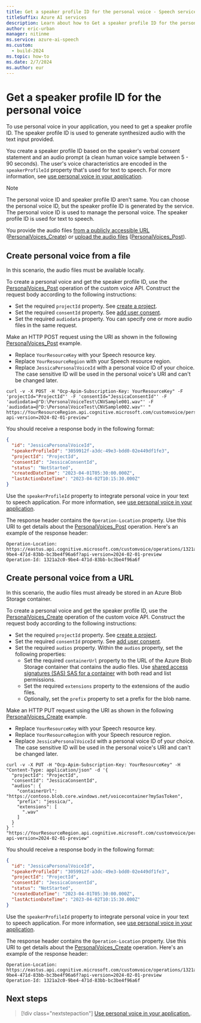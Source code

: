 ```yaml
---
title: Get a speaker profile ID for the personal voice - Speech service
titleSuffix: Azure AI services
description: Learn about how to Get a speaker profile ID for the personal voice.
author: eric-urban
manager: nitinme
ms.service: azure-ai-speech
ms.custom:
  - build-2024
ms.topic: how-to
ms.date: 2/7/2024
ms.author: eur
---
```


# Get a speaker profile ID for the personal voice

To use personal voice in your application, you need to get a speaker profile ID. The speaker profile ID is used to generate synthesized audio with the text input provided.

You create a speaker profile ID based on the speaker's verbal consent statement and an audio prompt (a clean human voice sample between 5 - 90 seconds). The user's voice characteristics are encoded in the `speakerProfileId` property that's used for text to speech. For more information, see [use personal voice in your application](./personal-voice-how-to-use.md).

> [!NOTE]
> The personal voice ID and speaker profile ID aren't same. You can choose the personal voice ID, but the speaker profile ID is generated by the service. The personal voice ID is used to manage the personal voice. The speaker profile ID is used for text to speech.

You provide the audio files [from a publicly accessible URL](#create-personal-voice-from-a-url) ([PersonalVoices_Create](/rest/api/aiservices/speechapi/personal-voices/create)) or [upload the audio files](#create-personal-voice-from-a-file) ([PersonalVoices_Post](/rest/api/aiservices/speechapi/personal-voices/post)).  

## Create personal voice from a file

In this scenario, the audio files must be available locally. 

To create a personal voice and get the speaker profile ID, use the [PersonalVoices_Post](/rest/api/aiservices/speechapi/personal-voices/post) operation of the custom voice API. Construct the request body according to the following instructions:

- Set the required `projectId` property. See [create a project](./personal-voice-create-project.md).
- Set the required `consentId` property. See [add user consent](./personal-voice-create-consent.md).
- Set the required `audiodata` property. You can specify one or more audio files in the same request. 

Make an HTTP POST request using the URI as shown in the following [PersonalVoices_Post](/rest/api/aiservices/speechapi/personal-voices/post) example. 
- Replace `YourResourceKey` with your Speech resource key.
- Replace `YourResourceRegion` with your Speech resource region. 
- Replace `JessicaPersonalVoiceId` with a personal voice ID of your choice. The case sensitive ID will be used in the personal voice's URI and can't be changed later. 

```azurecli-interactive
curl -v -X POST -H "Ocp-Apim-Subscription-Key: YourResourceKey" -F 'projectId="ProjectId"' -F 'consentId="JessicaConsentId"' -F 'audiodata=@"D:\PersonalVoiceTest\CNVSample001.wav"' -F 'audiodata=@"D:\PersonalVoiceTest\CNVSample002.wav"' "
https://YourResourceRegion.api.cognitive.microsoft.com/customvoice/personalvoices/JessicaPersonalVoiceId?api-version=2024-02-01-preview"
```

You should receive a response body in the following format:

```json
{
  "id": "JessicaPersonalVoiceId",
  "speakerProfileId": "3059912f-a3dc-49e3-bdd0-02e449df1fe3",
  "projectId": "ProjectId",
  "consentId": "JessicaConsentId",
  "status": "NotStarted",
  "createdDateTime": "2023-04-01T05:30:00.000Z",
  "lastActionDateTime": "2023-04-02T10:15:30.000Z"
}
```

Use the `speakerProfileId` property to integrate personal voice in your text to speech application. For more information, see [use personal voice in your application](./personal-voice-how-to-use.md).

The response header contains the `Operation-Location` property. Use this URI to get details about the [PersonalVoices_Post](/rest/api/aiservices/speechapi/personal-voices/post) operation. Here's an example of the response header:

```HTTP 201
Operation-Location: https://eastus.api.cognitive.microsoft.com/customvoice/operations/1321a2c0-9be4-471d-83bb-bc3be4f96a6f?api-version=2024-02-01-preview
Operation-Id: 1321a2c0-9be4-471d-83bb-bc3be4f96a6f
```

## Create personal voice from a URL

In this scenario, the audio files must already be stored in an Azure Blob Storage container. 

To create a personal voice and get the speaker profile ID, use the [PersonalVoices_Create](/rest/api/aiservices/speechapi/personal-voices/create) operation of the custom voice API. Construct the request body according to the following instructions:

- Set the required `projectId` property. See [create a project](./personal-voice-create-project.md).
- Set the required `consentId` property. See [add user consent](./personal-voice-create-consent.md).
- Set the required `audios` property. Within the `audios` property, set the following properties:
  - Set the required `containerUrl` property to the URL of the Azure Blob Storage container that contains the audio files. Use [shared access signatures (SAS) SAS for a container](/azure/storage/blobs/sas-service-create-dotnet-container#create-a-service-sas-for-a-container) with both read and list permissions. 
  - Set the required `extensions` property to the extensions of the audio files. 
  - Optionally, set the `prefix` property to set a prefix for the blob name.

Make an HTTP PUT request using the URI as shown in the following [PersonalVoices_Create](/rest/api/aiservices/speechapi/personal-voices/create) example. 
- Replace `YourResourceKey` with your Speech resource key.
- Replace `YourResourceRegion` with your Speech resource region. 
- Replace `JessicaPersonalVoiceId` with a personal voice ID of your choice. The case sensitive ID will be used in the personal voice's URI and can't be changed later. 

```azurecli-interactive
curl -v -X PUT -H "Ocp-Apim-Subscription-Key: YourResourceKey" -H "Content-Type: application/json" -d '{
  "projectId": "ProjectId",
  "consentId": "JessicaConsentId",
  "audios": {
    "containerUrl": "https://contoso.blob.core.windows.net/voicecontainer?mySasToken",
    "prefix": "jessica/",
    "extensions": [
      ".wav"
    ]
  }
} '  "https://YourResourceRegion.api.cognitive.microsoft.com/customvoice/personalvoices/JessicaPersonalVoiceId?api-version=2024-02-01-preview"
```

You should receive a response body in the following format:

```json
{
  "id": "JessicaPersonalVoiceId",
  "speakerProfileId": "3059912f-a3dc-49e3-bdd0-02e449df1fe3",
  "projectId": "ProjectId",
  "consentId": "JessicaConsentId",
  "status": "NotStarted",
  "createdDateTime": "2023-04-01T05:30:00.000Z",
  "lastActionDateTime": "2023-04-02T10:15:30.000Z"
}
```

Use the `speakerProfileId` property to integrate personal voice in your text to speech application. For more information, see [use personal voice in your application](./personal-voice-how-to-use.md).

The response header contains the `Operation-Location` property. Use this URI to get details about the [PersonalVoices_Create](/rest/api/aiservices/speechapi/personal-voices/create) operation. Here's an example of the response header:

```HTTP 201
Operation-Location: https://eastus.api.cognitive.microsoft.com/customvoice/operations/1321a2c0-9be4-471d-83bb-bc3be4f96a6f?api-version=2024-02-01-preview
Operation-Id: 1321a2c0-9be4-471d-83bb-bc3be4f96a6f
```

## Next steps

> [!div class="nextstepaction"]
> [Use personal voice in your application.](./personal-voice-how-to-use.md).

